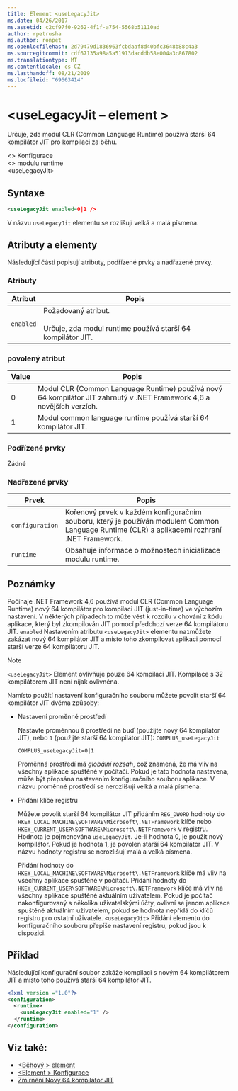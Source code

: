 ```yaml
---
title: Element <useLegacyJit>
ms.date: 04/26/2017
ms.assetid: c2cf97f0-9262-4f1f-a754-5568b51110ad
author: rpetrusha
ms.author: ronpet
ms.openlocfilehash: 2d79479d1836963fcbdaaf8d40bfc3648b88c4a3
ms.sourcegitcommit: cdf67135a98a5a51913dacddb58e004a3c867802
ms.translationtype: MT
ms.contentlocale: cs-CZ
ms.lasthandoff: 08/21/2019
ms.locfileid: "69663414"
---
```

# <a name="uselegacyjit-element"></a>\<useLegacyJit – element >

Určuje, zda modul CLR (Common Language Runtime) používá starší 64 kompilátor JIT pro kompilaci za běhu.  
  
\<> Konfigurace  
\<> modulu runtime  
\<useLegacyJit>
  
## <a name="syntax"></a>Syntaxe  
  
```xml
<useLegacyJit enabled=0|1 />
```

V názvu `useLegacyJit` elementu se rozlišují velká a malá písmena.
  
## <a name="attributes-and-elements"></a>Atributy a elementy

Následující části popisují atributy, podřízené prvky a nadřazené prvky.  
  
### <a name="attributes"></a>Atributy  
  
| Atribut | Popis                                                                                   |  
| --------- | --------------------------------------------------------------------------------------------- |  
| `enabled` | Požadovaný atribut.<br><br>Určuje, zda modul runtime používá starší 64 kompilátor JIT. |  
  
### <a name="enabled-attribute"></a>povolený atribut  
  
| Value | Popis                                                                                                         |  
| ----- | ------------------------------------------------------------------------------------------------------------------- |  
| 0     | Modul CLR (Common Language Runtime) používá nový 64 kompilátor JIT zahrnutý v .NET Framework 4,6 a novějších verzích. |  
| 1     | Modul common language runtime používá starší 64 kompilátor JIT.                                                     |  
  
### <a name="child-elements"></a>Podřízené prvky

Žádné
  
### <a name="parent-elements"></a>Nadřazené prvky  
  
| Prvek         | Popis                                                                                                       |  
| --------------- | ----------------------------------------------------------------------------------------------------------------- |  
| `configuration` | Kořenový prvek v každém konfiguračním souboru, který je používán modulem Common Language Runtime (CLR) a aplikacemi rozhraní .NET Framework. |  
| `runtime`       | Obsahuje informace o možnostech inicializace modulu runtime.                                                        |  
  
## <a name="remarks"></a>Poznámky  

Počínaje .NET Framework 4,6 používá modul CLR (Common Language Runtime) nový 64 kompilátor pro kompilaci JIT (just-in-time) ve výchozím nastavení. V některých případech to může vést k rozdílu v chování z kódu aplikace, který byl zkompilován JIT pomocí předchozí verze 64 kompilátoru JIT. `enabled` Nastavením atributu `<useLegacyJit>` elementu na`1`můžete zakázat nový 64 kompilátor JIT a místo toho zkompilovat aplikaci pomocí starší verze 64 kompilátoru JIT.  
  
> [!NOTE]
> `<useLegacyJit>` Element ovlivňuje pouze 64 kompilaci JIT. Kompilace s 32 kompilátorem JIT není nijak ovlivněna.  
  
Namísto použití nastavení konfiguračního souboru můžete povolit starší 64 kompilátor JIT dvěma způsoby:  
  
- Nastavení proměnné prostředí

  Nastavte proměnnou `0` prostředí na buď (použijte nový 64 kompilátor JIT), nebo `1` (použijte starší 64 kompilátor JIT): `COMPLUS_useLegacyJit`
  
  ```  
  COMPLUS_useLegacyJit=0|1  
  ```  
  
  Proměnná prostředí má *globální rozsah*, což znamená, že má vliv na všechny aplikace spuštěné v počítači. Pokud je tato hodnota nastavena, může být přepsána nastavením konfiguračního souboru aplikace. V názvu proměnné prostředí se nerozlišují velká a malá písmena.
  
- Přidání klíče registru

  Můžete povolit starší 64 kompilátor JIT přidáním `REG_DWORD` hodnoty do `HKEY_LOCAL_MACHINE\SOFTWARE\Microsoft\.NETFramework` klíče nebo `HKEY_CURRENT_USER\SOFTWARE\Microsoft\.NETFramework` v registru. Hodnota je pojmenována `useLegacyJit`. Je-li hodnota 0, je použit nový kompilátor. Pokud je hodnota 1, je povolen starší 64 kompilátor JIT. V názvu hodnoty registru se nerozlišují malá a velká písmena.
  
  Přidání hodnoty do `HKEY_LOCAL_MACHINE\SOFTWARE\Microsoft\.NETFramework` klíče má vliv na všechny aplikace spuštěné v počítači. Přidání hodnoty do `HKEY_CURRENT_USER\SOFTWARE\Microsoft\.NETFramework` klíče má vliv na všechny aplikace spuštěné aktuálním uživatelem. Pokud je počítač nakonfigurovaný s několika uživatelskými účty, ovlivní se jenom aplikace spuštěné aktuálním uživatelem, pokud se hodnota nepřidá do klíčů registru pro ostatní uživatele. `<useLegacyJit>` Přidání elementu do konfiguračního souboru přepíše nastavení registru, pokud jsou k dispozici.  
  
## <a name="example"></a>Příklad  

Následující konfigurační soubor zakáže kompilaci s novým 64 kompilátorem JIT a místo toho používá starší 64 kompilátor JIT.  
  
```xml  
<?xml version ="1.0"?>  
<configuration>  
  <runtime>  
    <useLegacyJit enabled="1" />  
  </runtime>  
</configuration>  
```  
  
## <a name="see-also"></a>Viz také:

- [\<Běhový > element](runtime-element.md)
- [\<Element > Konfigurace](../configuration-element.md)
- [Zmírnění Nový 64 kompilátor JIT](../../../migration-guide/mitigation-new-64-bit-jit-compiler.md)
